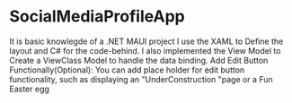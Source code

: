 # SocialMediaProfileApp
It is basic knowlegde of a .NET MAUI project
I use the XAML to Define the layout and C# for the code-behind.
I also implemented the View Model to Create a ViewClass Model to handle the data binding.
Add Edit Button Functionally(Optional): You can add place holder for edit button functionality, such as displaying an "UnderConstruction "page or a Fun Easter egg
